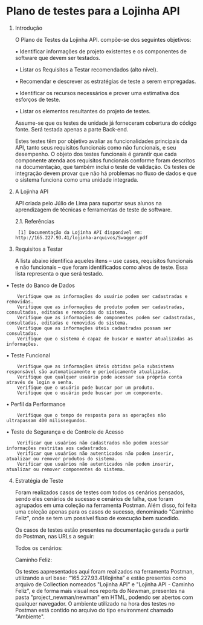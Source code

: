 # Plano de testes para a Lojinha API

1. Introdução

    O Plano de Testes da Lojinha API. compõe-se dos seguintes objetivos:
    
    •	Identificar informações de projeto existentes e os componentes de software que devem ser testados.
    
    •	Listar os Requisitos a Testar recomendados (alto nível).
    
    •	Recomendar e descrever as estratégias de teste a serem empregadas.
    
    •	Identificar os recursos necessários e prover uma estimativa dos esforços de teste.
    
    •	Listar os elementos resultantes do projeto de testes.

    Assume-se que os testes de unidade já forneceram cobertura do código fonte. Será testada apenas a parte Back-end.

    Estes testes têm por objetivo avaliar as funcionalidades principais da API, tanto seus requisitos funcionais como não funcionais, e seu desempenho. O objeto dos testes           funcionais é garantir que cada componente atenda aos requisitos funcionais conforme foram descritos na documentação, que também inclui o teste de validação.
    Os testes de integração devem provar que não há problemas no fluxo de dados e que o sistema funciona como uma unidade integrada.


2. A Lojinha API
    
    API criada pelo Júlio de Lima para suportar seus alunos na aprendizagem de técnicas e ferramentas de teste de software.

    2.1. 	Referências

        [1] Documentação da Lojinha API disponível em: http://165.227.93.41/lojinha-arquivos/Swagger.pdf


3. Requisitos a Testar

    A lista abaixo identifica aqueles itens – use cases, requisitos funcionais e não funcionais – que foram identificados como alvos de teste. Essa lista representa o que será testado. 
    
  •	Teste do Banco de Dados
  
        Verifique que as informações do usuário podem ser cadastradas e removidas.
        Verifique que as informações de produto podem ser cadastradas, consultadas, editadas e removidas do sistema.
        Verifique que as informações de componentes podem ser cadastradas, consultadas, editadas e removidas do sistema.
        Verifique que as informações úteis cadastradas possam ser consultadas.
        Verifique que o sistema é capaz de buscar e manter atualizadas as informações.
        
  •	Teste Funcional
  
        Verifique que as informações úteis obtidas pelo subsistema responsável são automaticamente e periodicamente atualizadas.
        Verifique que qualquer usuário pode acessar sua própria conta através de login e senha.
        Verifique que o usuário pode buscar por um produto.
        Verifique que o usuário pode buscar por um componente.

  •	Perfil da Performance
  
        Verifique que o tempo de resposta para as operações não ultrapassam 400 milissegundos.

  •	Teste de Segurança e de Controle de Acesso
  
        Verificar que usuários não cadastrados não podem acessar informações restritas aos cadastrados.
        Verificar que usuários não autenticados não podem inserir, atualizar ou remover produtos do sistema.
        Verificar que usuários não autenticados não podem inserir, atualizar ou remover componentes do sistema.
        
4. Estratégia de Teste

    Foram realizados casos de testes com todos os cenários pensados, sendo eles cenários de sucesso e cenários de falha, que foram agrupados em uma coleção na ferramenta             Postman. Além disso, foi feita uma coleção apenas para os casos de sucesso, denominado "Caminho Feliz", onde se tem um possível fluxo de execução bem sucedido.
    
    Os casos de testes estão presentes na documentação gerada a partir do Postman, nas URLs a seguir:
    
    Todos os cenários:
    
    Caminho Feliz:

    Os testes aapresentados aqui foram realizados na ferramenta Postman, utilizando a url base: “165.227.93.41/lojinha” e estão presentes como arquivo de Collection nomeados       "Lojinha API" e "Lojinha API - Caminho Feliz", e de forma mais visual nos reports do Newman, presentes na pasta "project_newman/newman" em HTML, podendo ser abertos com          qualquer navegador. O ambiente utilizado na hora dos testes no Postman está contido no arquivo do tipo environment chamado "Ambiente".

